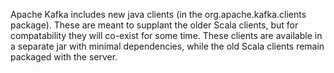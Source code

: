 Apache Kafka includes new java clients (in the org.apache.kafka.clients package). These are meant to supplant the older Scala clients, but for compatability they will co-exist for some time. These clients are available in a separate jar with minimal dependencies, while the old Scala clients remain packaged with the server.